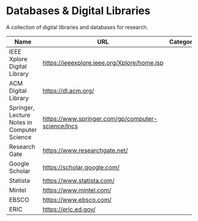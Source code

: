 # Databases & Digital Libraries

A collection of digital libraries and databases for research.

| Name | URL | Category |
| --- | --- | --- |
| IEEE Xplore Digital Library | https://ieeexplore.ieee.org/Xplore/home.jsp | |
| ACM Digital Library | https://dl.acm.org/ | |
| Springer, Lecture Notes in Computer Science | https://www.springer.com/gp/computer-science/lncs | |
| Research Gate | https://www.researchgate.net/ | |
| Google Scholar | https://scholar.google.com/ | |
| Statista | https://www.statista.com/ | |
| Mintel | https://www.mintel.com/ | |
| EBSCO | https://www.ebsco.com/ | |
| ERIC | https://eric.ed.gov/ | |